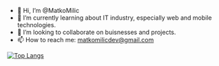 - 👋 Hi, I’m @MatkoMilic
- 🌱 I’m currently learning about IT industry, especially web and mobile technologies.
- 💞️ I’m looking to collaborate on buisnesses and projects.
- 📫 How to reach me: matkomilicdev@gmail.com

[![Top Langs](https://github-readme-stats.vercel.app/api/top-langs/?username=MatkoMilic)](https://github.com/anuraghazra/github-readme-stats)

<!---
MatkoMilic/MatkoMilic is a ✨ special ✨ repository because its `README.md` (this file) appears on your GitHub profile.
You can click the Preview link to take a look at your changes.
--->
